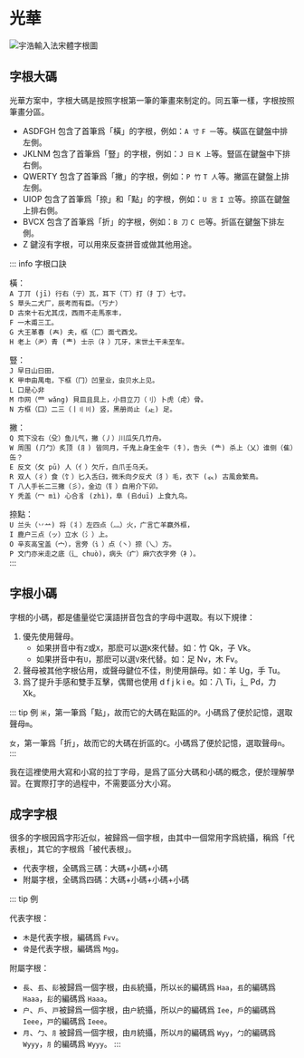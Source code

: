 # 光華

![宇浩輸入法宋體字根圖](/yulight.png)

## 字根大碼

光華方案中，字根大碼是按照字根第一筆的筆畫來制定的。同五筆一樣，字根按照筆畫分區。

- ASDFGH 包含了首筆爲「橫」的字根，例如：`A 寸` `F 一`等。橫區在鍵盤中排左側。
- JKLNM 包含了首筆爲「豎」的字根，例如：`J 日` `K 上`等。豎區在鍵盤中下排右側。
- QWERTY 包含了首筆爲「撇」的字根，例如：`P 竹` `T 人`等。撇區在鍵盤上排左側。
- UIOP 包含了首筆爲「捺」和「點」的字根，例如：`U 言` `I 立`等。捺區在鍵盤上排右側。
- BVCX 包含了首筆爲「折」的字根，例如：`B 刀` `C 巴`等。折區在鍵盤下排左側。
- Z 鍵沒有字根，可以用來反查拼音或做其他用途。

::: info 字根口訣

橫：  
`A 丁丌 (jī) 行右（亍）瓦，耳下（丅）打（扌丁）七寸。`  
`S 草头二犬厂，辰考而有臣。（丂𠂇）`  
`D 古來十石尤其戊，西雨不走馬豕丰，`  
`F 一木甫三工。`  
`G 大王革春 (𡗗) 夫，框（匚）面弋酉戈。`  
`H 老上（耂）青 (龶) 士示（礻）兀牙，末世土干未至车。`  

豎：  
`J 早日山曰田，`  
`K 甲申由禺电，下框（冂）凹里业，虫贝水上见。`  
`L 口是心非`  
`M 巾网（罒 wǎng) 貝皿且具上，小目立刀（刂）卜虎（虍）骨。`  
`N 方框（囗）二三（丨〢〣) 竖，黑册尚止 (龰) 足。`  

撇：  
`Q 荒下没右（殳）鱼儿气，撇（丿）川瓜矢几竹舟。`  
`W 周围 (⺆勹）炙顶 (⺼) 皆同月，千鬼上身生金牛（牜），告头 (⺧) 杀上（乂）谁侧（隹）缶？`  
`E 反文（攵 pū) 人（亻）欠斤，白爪壬乌夭。`  
`R 双人（彳）食（饣）匕入舌臼，微禾向夕反犬（犭）毛，衣下 (𧘇) 古風僉繁鳥。`  
`T 八人手长二三撇（彡），金边（钅）自用介下卯。`  
`Y 秃盖（冖 mì) 心合豸 (zhì)，阜 (𠂤duī) 上食九鸟。`  

捺點：  
`U 兰头（丷䒑) 将（丬）左四点（灬）火，广言亡羊赢外框，`  
`I 鹿户三点（ッ）立水（氵）上。`  
`O 辛亥高宝盖（宀），言旁（讠）点（丶）捺（乀）方。`  
`P 文门亦米走之底（辶 chuò)，病头（疒）麻穴衣字旁（衤）。`  
:::

## 字根小碼

字根的小碼，都是儘量從它漢語拼音包含的字母中選取。有以下規律：

1. 優先使用聲母。
   - 如果拼音中有`Z`或`X`，那麽可以選`K`來代替。如：竹 Qk，子 Vk。
   - 如果拼音中有`U`，那麽可以選`V`來代替。如：足 Nv，木 Fv。
2. 聲母被其他字根佔用，或聲母鍵位不佳，則使用韻母。如：羊 Ug，手 Tu。
3. 爲了提升手感和雙手互擊，偶爾也使用 d f j k i e。如：八 Ti，辶 Pd，力 Xk。

::: tip 例
`米`，第一筆爲「點」，故而它的大碼在點區的`P`。小碼爲了便於記憶，選取聲母`m`。

`女`，第一筆爲「折」，故而它的大碼在折區的`C`。小碼爲了便於記憶，選取聲母`n`。
:::

我在這裡使用大寫和小寫的拉丁字母，是爲了區分大碼和小碼的概念，便於理解學習。在實際打字的過程中，不需要區分大小寫。

## 成字字根

很多的字根因爲字形近似，被歸爲一個字根，由其中一個常用字爲統攝，稱爲「代表根」，其它的字根爲「被代表根」。

- 代表字根，全碼爲三碼：大碼+小碼+小碼
- 附屬字根，全碼爲四碼：大碼+小碼+小碼+小碼

::: tip 例

代表字根：

- `木`是代表字根，編碼爲 `Fvv`。
- `骨`是代表字根，編碼爲 `Mgg`。

附屬字根：

- `長`、`镸`、`髟`被歸爲一個字根，由`長`統攝，所以`长`的編碼爲 `Haa`，`镸`的編碼爲 `Haaa`，`髟`的編碼爲 `Haaa`。
- `户`、`戶`、`戸`被歸爲一個字根，由`户`統攝，所以`户`的編碼爲 `Iee`，`戶`的編碼爲 `Ieee`，`戸`的編碼爲 `Ieee`。
- `月`、`勹`、`⺼`被歸爲一個字根，由`月`統攝，所以`月`的編碼爲 `Wyy`，`勹`的編碼爲 `Wyyy`，`⺼`的編碼爲 `Wyyy`。
:::
